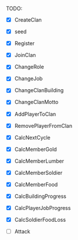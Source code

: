 TODO:

- [x] CreateClan
- [x] seed
- [x] Register
- [x] JoinClan
- [x] ChangeRole
- [x] ChangeJob
- [x] ChangeClanBuilding
- [x] ChangeClanMotto
- [x] AddPlayerToClan
- [x] RemovePlayerFromClan

- [x] CalcNextCycle
- [x] CalcMemberGold
- [x] CalcMemberLumber
- [x] CalcMemberSoldier
- [x] CalcMemberFood
- [x] CalcBuildingProgress
- [x] CalcPlayerJobProgress
- [x] CalcSoldierFoodLoss

- [ ] Attack